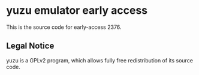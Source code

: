 yuzu emulator early access
=============

This is the source code for early-access 2376.

## Legal Notice

yuzu is a GPLv2 program, which allows fully free redistribution of its source code.